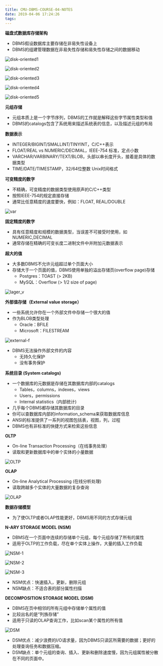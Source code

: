 ```yaml
---
title: CMU-DBMS-COURSE-04-NOTES
date: 2019-04-06 17:24:26
tags:
---
```


**磁盘式数据库存储架构**

- DBMS假设数据库主要存储在非易失性设备上
- DBMS的组建管理数据在非易失性存储和易失性存储之间的数据移动

![disk-oriented1](CMU-DBMS-COURSE-04-NOTES/oriented1.png)

![disk-oriented2](CMU-DBMS-COURSE-04-NOTES/oriented2.png)

![disk-oriented3](CMU-DBMS-COURSE-04-NOTES/oriented3.png)

![disk-oriented4](CMU-DBMS-COURSE-04-NOTES/oriented4.png)

![disk-oriented5](CMU-DBMS-COURSE-04-NOTES/oriented5.png)

**元组存储**

- 元组本质上是一个字节序列，DBMS的工作就是解释这些字节属性类型和值
- DBMS的catalogs包含了系统用来描述系统表的信息，以及描述元组的布局

**数据表示**

- INTEGER/BIGINT/SMALLINT/TINYINT，C/C++表示
- FLOAT/REAL vs NUMERIC/DECIMAL，IEEE-754 标准，定点小数
- VARCHAR/VARBINARY/TEXT/BLOB，头部以串长度开头，接着是具体的数据类型
- TIME/DATE/TIMESTAMP，32/64位整数 Unix时间格式

**可变精度的数字**

- 不精确，可变精度的数据类型使用原声的C/C++类型
- 按照IEEE-754的规定直接存储
- 通常比任意精度的速度要快，例如：FLOAT, REAL/DOUBLE

![var](CMU-DBMS-COURSE-04-NOTES/var.png)

**固定精度的数字**

- 具有任意精度和规模的数据类型，当误差不可接受时使用，如NUMERIC,DECIMAL
- 通常存储在精确的可变长度二进制文件中并附加元数据表示

**超大的值**

- 大多数DBMS不允许元组超过单个页面大小
- 存储大于一个页面的值，DBMS使用单独的溢出存储页(overflow page)存储
  - Postgres：TOAST (> 2KB)
  - MySQL：Overflow (> 1/2 size of page)

![lager_v](CMU-DBMS-COURSE-04-NOTES/lager_v.png)

**外部值存储（External value storage）**

- 一些系统允许你在一个外部文件中存储一个很大的值
- 作为BLOB类型处理
  - Oracle：BFILE 
  - Microsoft：FILESTREAM

![external-f](CMU-DBMS-COURSE-04-NOTES/external-f.png)

- DBMS无法操作外部文件的内容
  - 无持久化保护
  - 没有事务保护

**系统目录 (System catalogs)**

- 一个数据库的元数据是存储在其数据库内部的catalogs
  - Tables，columns，indexes，views
  - Users，permissions
  - Internal statistics（内部统计)
- 几乎每个DBMS都存储其数据库的目录
- 你可以查数据库内部的information_schema来获取数据库信息
- ANSI的标准提供了一系列的视图包括表，视图，列，过程
- DBMS也有非标准的快捷方式来检索这些信息

**OLTP**

- On-line Transaction Processing（在线事务处理）
- 读取和更新数据库中的单个实体的小量数据

![OLTP](CMU-DBMS-COURSE-04-NOTES/OLTP.png)

**OLAP**

- On-line Analytical Processing (在线分析处理)
- 读取跨越多个实体的大量数据的复杂查询

![OLAP](CMU-DBMS-COURSE-04-NOTES/OLAP.png)

**数据存储模型**

- 为了使OLTP或者OLAP性能更好，DBMS用不同的方式存储元组

**N-ARY STORAGE MODEL (NSM)**

- DBMS在一个页面中连续的存储单个元组，每个元组存储了所有的属性
- 适用于OLTP的工作负载，尽在单个实体上操作，大量的插入工作负载

![NSM-1](CMU-DBMS-COURSE-04-NOTES/NSM-1.png)

![NSM-2](CMU-DBMS-COURSE-04-NOTES/NSM-2.png)

![NSM-3](CMU-DBMS-COURSE-04-NOTES/NSM-3.png)

- NSM优点：快速插入，更新，删除元组
- NSM缺点：不适合表的部分属性扫描

**DECOMPOSITION STORAGE MODEL (DSM)**

- DBMS在页中相邻的所有元组中存储单个属性的值
- 比较出名的是“列族存储”
- 适用于只读的OLAP查询工作，比如scan某个属性的所有值

![DSM](CMU-DBMS-COURSE-04-NOTES/DSM.png)

- DSM优点：减少浪费的I/O请求量，因为DBMS只读区所需要的数据；更好的处理查询任务和数据压缩。
- DSM缺点：单个元组的查询、插入、更新和删除速度慢，因为元组属性被分散在不同的页面中。